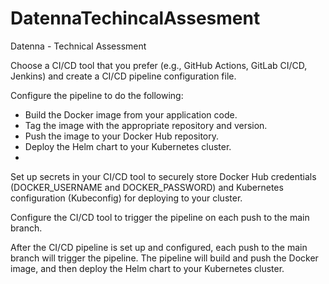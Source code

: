 # DatennaTechincalAssesment
Datenna - Technical Assessment


Choose a CI/CD tool that you prefer (e.g., GitHub Actions, GitLab CI/CD, Jenkins) and create a CI/CD pipeline configuration file.

Configure the pipeline to do the following:

- Build the Docker image from your application code.
- Tag the image with the appropriate repository and version.
- Push the image to your Docker Hub repository.
- Deploy the Helm chart to your Kubernetes cluster.
- 
Set up secrets in your CI/CD tool to securely store Docker Hub credentials (DOCKER_USERNAME and DOCKER_PASSWORD) and Kubernetes configuration (Kubeconfig) for deploying to your cluster.

Configure the CI/CD tool to trigger the pipeline on each push to the main branch.

After the CI/CD pipeline is set up and configured, each push to the main branch will trigger the pipeline.
The pipeline will build and push the Docker image, and then deploy the Helm chart to your Kubernetes cluster.
